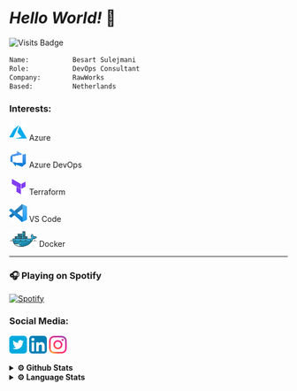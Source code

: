 # ***Hello World!*** 👋 

![Visits Badge](https://visitor-badge.glitch.me/badge?page_id=BesartSulejmani)

    Name:           Besart Sulejmani
    Role:           DevOps Consultant
    Company:        RawWorks
    Based:          Netherlands

### **Interests:**

[![Azure][4.2]][4]  Azure

[![AzureDevOps][5.2]][5] Azure DevOps

[![Terraform][6.2]][6] Terraform

[![VSCode][7.2]][7] VS Code

[![Docker][8.2]][8] Docker

<!-- Icons -->

[4.2]: /Interests/Azure.png

[5.2]: /Interests/AzureDevOps.png

[6.2]: /Interests/Terraform.png

[7.2]: /Interests/vscode.png

[8.2]: /Interests/dockerwhale.png

<!-- Links -->

[4]: https://azure.microsoft.com

[5]: https://azure.microsoft.com/en-us/services/devops/

[6]: https://www.terraform.io/

[7]: https://code.visualstudio.com/

[8]: https://docker.com

---
### 🎧 **Playing on Spotify** 

[![Spotify](https://spotify-six-omega.vercel.app/api/spotify)](https://open.spotify.com/user/besartsulejmani)

### **Social Media:**

[![Twitter][1.2]][1]  [![LinkedIn][2.2]][2]  [![Instagram][3.2]][3]

<!-- Icons -->

[1.2]: /Socials/twitter.png

[2.2]: /Socials/linkedin.png

[3.2]: /Socials/instagram.png

<!-- Links to your social media accounts -->

[1]: https://twitter.com/SulejmaniBesart

[2]: https://www.linkedin.com/in/besart-sulejmani-0b92aa25/

[3]: https://instagram.com/besart_s91

<details>
<summary>
<b> ⚙ Github Stats</b>
</summary>

[![Besart's GitHub stats](https://github-readme-stats.vercel.app/api?username=BesartSulejmani&show_icons=true&count_private=true&theme=react)](https://github.com/anuraghazra/github-readme-stats)

</details>

<details>
<summary>
<b> ⚙ Language Stats</b>
</summary>

[![Top Langs](https://github-readme-stats.vercel.app/api/top-langs/?username=BesartSulejmani&theme=react)](https://github.com/anuraghazra/github-readme-stats)

</details>
